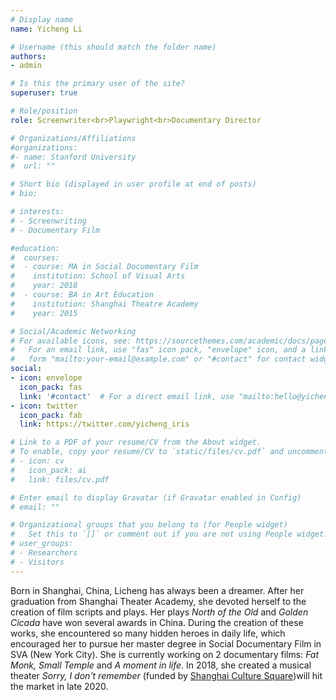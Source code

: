 ```yaml
---
# Display name
name: Yicheng Li

# Username (this should match the folder name)
authors:
- admin

# Is this the primary user of the site?
superuser: true

# Role/position
role: Screenwriter<br>Playwright<br>Documentary Director

# Organizations/Affiliations
#organizations:
#- name: Stanford University
#  url: ""

# Short bio (displayed in user profile at end of posts)
# bio: 

# interests:
# - Screenwriting
# - Documentary Film

#education:
#  courses:
#  - course: MA in Social Documentary Film
#    institution: School of Visual Arts
#    year: 2018
#  - course: BA in Art Education
#    institution: Shanghai Theatre Academy
#    year: 2015

# Social/Academic Networking
# For available icons, see: https://sourcethemes.com/academic/docs/page-builder/#icons
#   For an email link, use "fas" icon pack, "envelope" icon, and a link in the
#   form "mailto:your-email@example.com" or "#contact" for contact widget.
social:
- icon: envelope
  icon_pack: fas
  link: '#contact'  # For a direct email link, use "mailto:hello@yicheng.li".
- icon: twitter
  icon_pack: fab
  link: https://twitter.com/yicheng_iris

# Link to a PDF of your resume/CV from the About widget.
# To enable, copy your resume/CV to `static/files/cv.pdf` and uncomment the lines below.
# - icon: cv
#   icon_pack: ai
#   link: files/cv.pdf

# Enter email to display Gravatar (if Gravatar enabled in Config)
# email: ""

# Organizational groups that you belong to (for People widget)
#   Set this to `[]` or comment out if you are not using People widget.
# user_groups:
# - Researchers
# - Visitors
---
```


Born in Shanghai, China, Licheng has always been a dreamer.
After her graduation from Shanghai Theater Academy, she devoted herself to the creation of film scripts and plays.
Her plays *North of the Old* and *Golden Cicada* have won several awards in China.
During the creation of these works, she encountered so many hidden heroes in daily life, which encouraged her to pursue her master degree in Social Documentary Film in SVA (New York City).
She is currently working on 2 documentary films: *Fat Monk, Small Temple* and *A moment in life*.
In 2018, she created a musical theater *Sorry, I don't remember* (funded by [Shanghai Culture Square](https://www.shcstheatre.com/))will hit the market in late 2020.